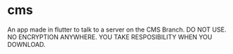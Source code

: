 # cms

An app made in flutter to talk to a server on the CMS Branch. DO NOT USE. NO ENCRYPTION ANYWHERE. YOU TAKE RESPOSIBILITY WHEN YOU DOWNLOAD.

